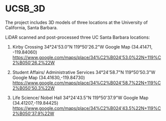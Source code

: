 # UCSB_3D
The project includes 3D models of three locations at the University of California, Santa Barbara.  

LiDAR scanned and post-processed three UC Santa Barbara locations:

1) Kirby Crossing
34°24'53.0"N 119°50'26.2"W 
Google Map (34.41471, -119.84060)
https://www.google.com/maps/place/34%C2%B024'53.0%22N+119%C2%B050'26.2%22W

2) Student Affairs/ Administrative Services
34°24'58.7"N 119°50'50.3"W
Google Map (34.41630,-119.84730)
https://www.google.com/maps/place/34%C2%B024'58.7%22N+119%C2%B050'50.3%22W

3) Life Science/ Nobel Hall
34°24'43.5"N 119°50'37.9"W
Google Map (34.41207,-119.84425)
https://www.google.com/maps/place/34%C2%B024'43.5%22N+119%C2%B050'37.9%22W
